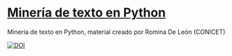 # [Minería de texto en Python](https://github.com/rominicky/mineria-texto-python)

Minería de texto en Python, material creado por Romina De León (CONICET)
 
[![DOI](https://zenodo.org/badge/DOI/10.5281/zenodo.11657178.svg)](https://doi.org/10.5281/zenodo.11657178)
